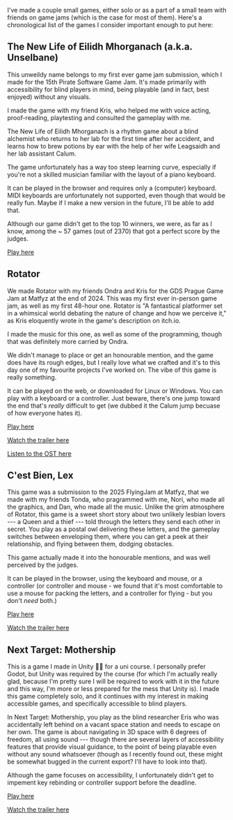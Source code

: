 I've made a couple small games, either solo or as a part of a small team with friends on game jams (which is the case for most of them). Here's a chronological list of the games I consider important enough to put here:

## The New Life of Eilidh Mhorganach (a.k.a. Unselbane)

This unweildy name belongs to my first ever game jam submission, which I made for the 15th Pirate Software Game Jam. It's made primarily with accessibility for blind players in mind, being playable (and in fact, best enjoyed) without any visuals.

I made the game with my friend Kris, who helped me with voice acting, proof-reading, playtesting and consulted the gameplay with me.

The New Life of Eilidh Mhorganach is a rhythm game about a blind alchemist who returns to her lab for the first time after her accident, and learns how to brew potions by ear with the help of her wife Leagsaidh and her lab assistant Calum.

The game unfortunately has a way too steep learning curve, especially if you're not a skilled musician familiar with the layout of a piano keyboard.

It can be played in the browser and requires only a (computer) keyboard. MIDI keyboards are unfortunately not supported, even though that would be really fun. Maybe if I make a new version in the future, I'll be able to add that.

Although our game didn't get to the top 10 winners, we were, as far as I know, among the ~ 57 games (out of 2370) that got a perfect score by the judges.

[Play here](https://mymo-in-bb.itch.io/eilidh)

## Rotator

We made Rotator with my friends Ondra and Kris for the GDS Prague Game Jam at Matfyz at the end of 2024. This was my first ever in-person game jam, as well as my first 48-hour one. Rotator is "A fantastical platformer set in a whimsical world debating the nature of change and how we perceive it," as Kris eloquently wrote in the game's description on itch.io.

I made the music for this one, as well as some of the programming, though that was definitely more carried by Ondra.

We didn't manage to place or get an honourable mention, and the game does have its rough edges, but I really love what we crafted and it's to this day one of my favourite projects I've worked on. The vibe of this game is really something.

It can be played on the web, or downloaded for Linux or Windows. You can play with a keyboard or a controller. Just beware, there's one jump toward the end that's _really_ difficult to get (we dubbed it the Calum jump becuase of how everyone hates it).

[Play here](https://oschl.itch.io/rotator)

[Watch the trailer here](https://youtu.be/nSwtocJiibg?si=TDJbNOwhDxM58Ky9)

[Listen to the OST here](https://youtu.be/MCLZln8tSko?si=s9j2chRueklBnWtI)

## C'est Bien, Lex

This game was a submission to the 2025 FlyingJam at Matfyz, that we made with my friends Tonda, who pragrammed with me, Nori, who made all the graphics, and Dan, who made all the music. Unlike the grim atmosphere of Rotator, this game is a sweet short story about two unlikely lesbian lovers --- a Queen and a thief --- told through the letters they send each other in secret. You play as a postal owl delivering these letters, and the gameplay switches between enveloping them, where you can get a peek at their relationship, and flying between them, dodging obstacles.

This game actually made it into the honourable mentions, and was well perceived by the judges.

It can be played in the browser, using the keyboard and mouse, or a controller (or controller and mouse - we found that it's most comfortable to use a mouse for packing the letters, and a controller for flying - but you don't _need_ both.)

[Play here](https://mymo-in-bb.itch.io/cest-bien-lex)

[Watch the trailer here](https://youtu.be/wv_9y7VvXEk?si=FG7ABUUdZnXVDMmi)

## Next Target: Mothership

This is a game I made in Unity 😵‍💫 for a uni course. I personally prefer Godot, but Unity was required by the course (for which I'm actually really glad, because I'm pretty sure I will be required to work with it in the future and this way, I'm more or less prepared for the mess that Unity is). I made this game completely solo, and it continues with my interest in making accessible games, and specifically accessible to blind players.

In Next Target: Mothership, you play as the blind researcher Eris who was accidentally left behind on a vacant space station and needs to escape on her own. The game is about navigating in 3D space with 6 degrees of freedom, all using sound --- though there are several layers of accessibility features that provide visual guidance, to the point of being playable even without any sound whatsoever (though as I recently found out, these might be somewhat bugged in the current export? I'll have to look into that).

Although the game focuses on accessibility, I unfortunately didn't get to impement key rebinding or controller support before the deadline.

[Play here](https://rosies-school-account.itch.io/project-c)

[Watch the trailer here](https://youtu.be/wV5hVUp8E5Y?si=0ZA-onPfUDJq82kB)

